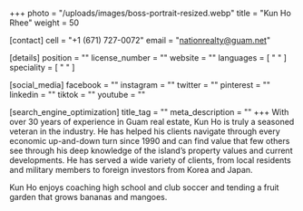 +++
photo = "/uploads/images/boss-portrait-resized.webp"
title = "Kun Ho Rhee"
weight = 50

[contact]
cell = "+1 (671) 727-0072"
email = "nationrealty@guam.net"

[details]
position = ""
license_number = ""
website = ""
languages = [ " " ]
speciality = [ " " ]

[social_media]
facebook = ""
instagram = ""
twitter = ""
pinterest = ""
linkedin = ""
tiktok = ""
youtube = ""

[search_engine_optimization]
title_tag = ""
meta_description = ""
+++
With over 30 years of experience in Guam real estate, Kun Ho is truly a seasoned veteran in the industry. He has helped his clients navigate through every economic up-and-down turn since 1990 and can find value that few others see through his deep knowledge of the island’s property values and current developments. He has served a wide variety of clients, from local residents and military members to foreign investors from Korea and Japan.

Kun Ho enjoys coaching high school and club soccer and tending a fruit garden that grows bananas and mangoes.
